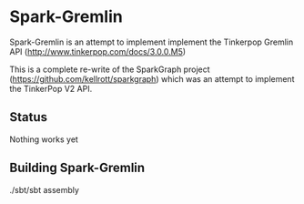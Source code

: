 # Spark-Gremlin

Spark-Gremlin is an attempt to implement implement the Tinkerpop Gremlin
API (http://www.tinkerpop.com/docs/3.0.0.M5)

This is a complete re-write of the SparkGraph project (https://github.com/kellrott/sparkgraph)
which was an attempt to implement the TinkerPop V2 API.

## Status

Nothing works yet

## Building Spark-Gremlin

./sbt/sbt assembly


